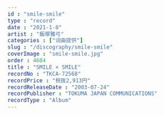 ```yaml
---
id : "smile-smile"
type : "record"
date : "2021-1-8"
artist : "飯塚雅弓"
categories : ["词曲提供"]
slug : "/discography/smile-smile"
coverImage : "smile-smile.jpg"
order : 4604
title : "SMILE × SMILE"
recordNo : "TKCA-72568"
recordPrice : "税抜2,913円"
recordReleaseDate : "2003-07-24"
recordPublisher : "TOKUMA JAPAN COMMUNICATIONS"
recordType : "Album"
---
```


